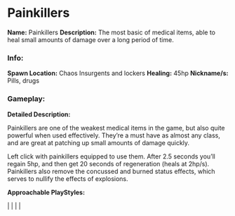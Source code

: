 # Painkillers

**Name:** Painkillers
**Description:** The most basic of medical items, able to heal small amounts of damage over a long period of time.

### Info:

**Spawn Location:** Chaos Insurgents and lockers
**Healing:** 45hp
**Nickname/s:** Pills, drugs

### Gameplay:

**Detailed Description:**

Painkillers are one of the weakest medical items in the game, but also quite powerful when used effectively. They’re a must have as almost any class, and are great at patching up small amounts of damage quickly.

Left click with painkillers equipped to use them. After 2.5 seconds you’ll regain 5hp, and then get 20 seconds of regeneration (heals at 2hp/s). Painkillers also remove the concussed and burned status effects, which serves to nullify the effects of explosions.

**Approachable PlayStyles:**

|
|
|
|